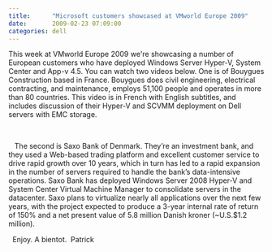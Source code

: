 ```yaml
---
title:      "Microsoft customers showcased at VMworld Europe 2009"
date:       2009-02-23 07:09:00
categories: dell
---
```

This week at VMworld Europe 2009 we're showcasing a number of European customers who have deployed Windows Server Hyper-V, System Center and App-v 4.5. You can watch two videos below. One is of Bouygues Construction based in France. Bouygues does civil engineering, electrical contracting, and maintenance, employs 51,100 people and operates in more than 80 countries. This video is in French with English subtitles, and includes discussion of their Hyper-V and SCVMM deployment on Dell servers with EMC storage. 

 

   The second is Saxo Bank of Denmark. They’re an investment bank, and they used a Web-based trading platform and excellent customer service to drive rapid growth over 10 years, which in turn has led to a rapid expansion in the number of servers required to handle the bank’s data-intensive operations. Saxo Bank has deployed Windows Server 2008 Hyper-V and System Center Virtual Machine Manager to consolidate servers in the datacenter. Saxo plans to virtualize nearly all applications over the next few years, with the project expected to produce a 3-year internal rate of return of 150% and a net present value of 5.8 million Danish kroner (~U.S.$1.2 million).

  Enjoy. A bientot.  Patrick
